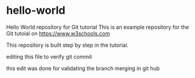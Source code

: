 # hello-world
Hello World repository for Git tutorial
This is an example repository for the Git tutoial on https://www.w3schools.com

This repository is built step by step in the tutorial.

editing this file to verify git commit

this edit was done for validating the branch merging in git hub
